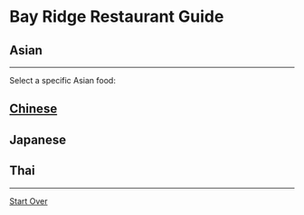 # Bay Ridge Restaurant Guide
## Asian
---
Select a specific Asian food:
## [Chinese]( https://www.pandabrooklyn.com/)
## Japanese
## Thai
---
[Start Over](../home.md)